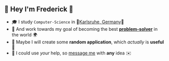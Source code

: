 ## 👋 Hey I'm **Frederick** 🐸
- 🎓 I study `Computer-Science` in 🌳[Karlsruhe, Germany](https://imgs.search.brave.com/i1CwGxxRnk_HcWMmXEA1wVP-1umMrQ_l-rdXyBVHiDA/rs:fit:860:0:0:0/g:ce/aHR0cHM6Ly91cGxv/YWQud2lraW1lZGlh/Lm9yZy93aWtpcGVk/aWEvY29tbW9ucy9j/L2NmL0J1bmRlc2Fy/Y2hpdl9CXzE0NV9C/aWxkLUYwMjM4NjIt/MDAwOSxfS2FybHNy/dWhlLF9UZWNobmlz/Y2hlX0hvY2hzY2h1/bGUuanBn)🌲
- 💫 And work towards my goal of becoming the best [**problem-solver**](https://github.com/FreGeh/competitiveProgrammingSetup) in the world 🌍
- 🌱 Maybe I will create some **random application**, which *actually* is **useful** 🐳
- 💬 I could use *your* help, so [message me](mailto:fregeh7@gmail.com) with **any** idea ✉️
<!--
hello stalker, what are you doing here?
-->
